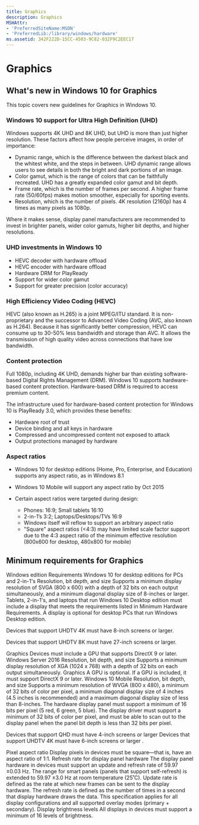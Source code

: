 ```yaml
---
title: Graphics
description: Graphics
MSHAttr:
- 'PreferredSiteName:MSDN'
- 'PreferredLib:/library/windows/hardware'
ms.assetid: 342F222D-15CC-4503-9C82-032F9C2EEC17
---
```


# Graphics


## What's new in Windows 10 for Graphics


This topic covers new guidelines for Graphics in Windows 10.

### Windows 10 support for Ultra High Definition (UHD)

Windows supports 4K UHD and 8K UHD, but UHD is more than just higher resolution. These factors affect how people perceive images, in order of importance:

-   Dynamic range, which is the difference between the darkest black and the whitest white, and the steps in between. UHD dynamic range allows users to see details in both the bright and dark portions of an image.
-   Color gamut, which is the range of colors that can be faithfully recreated. UHD has a greatly expanded color gamut and bit depth.
-   Frame rate, which is the number of frames per second. A higher frame rate (50/60fps) makes motion smoother, especially for sporting events.
-   Resolution, which is the number of pixels. 4K resolution (2160p) has 4 times as many pixels as 1080p.

Where it makes sense, display panel manufacturers are recommended to invest in brighter panels, wider color gamuts, higher bit depths, and higher resolutions.

### UHD investments in Windows 10

-   HEVC decoder with hardware offload
-   HEVC encoder with hardware offload
-   Hardware DRM for PlayReady
-   Support for wider color gamut
-   Support for greater precision (color accuracy)

### High Efficiency Video Coding (HEVC)

HEVC (also known as H.265) is a joint MPEG/ITU standard. It is non-proprietary and the successor to Advanced Video Coding (AVC, also known as H.264). Because it has significantly better compression, HEVC can consume up to 30-50% less bandwidth and storage than AVC. It allows the transmission of high quality video across connections that have low bandwidth.

### Content protection

Full 1080p, including 4K UHD, demands higher bar than existing software-based Digital Rights Management (DRM). Windows 10 supports hardware-based content protection. Hardware-based DRM is required to access premium content.

The infrastructure used for hardware-based content protection for Windows 10 is PlayReady 3.0, which provides these benefits:

-   Hardware root of trust
-   Device binding and all keys in hardware
-   Compressed and uncompressed content not exposed to attack
-   Output protections managed by hardware

### Aspect ratios

-   Windows 10 for desktop editions (Home, Pro, Enterprise, and Education) supports any aspect ratio, as in Windows 8.1
-   Windows 10 Mobile will support any aspect ratio by Oct 2015
-   Certain aspect ratios were targeted during design:

    -   Phones: 16:9; Small tablets 16:10
    -   2-in-1’s 3:2; Laptops/Desktops/TVs 16:9
    -   Windows itself will reflow to support an arbitrary aspect ratio
    -   "Square" aspect ratios (&lt;4:3) may have limited scale factor support due to the 4:3 aspect ratio of the minimum effective resolution (800x600 for desktop, 480x800 for mobile)

## Minimum requirements for Graphics


Windows edition
Requirements
Windows 10 for desktop editions for PCs and 2-in-1's
Resolution, bit depth, and size
Supports a minimum display resolution of SVGA (800 x 600) with a depth of 32 bits on each output simultaneously, and a minimum diagonal display size of 8-inches or larger. Tablets, 2-in-1's, and laptops that run Windows 10 Desktop edition must include a display that meets the requirements listed in Minimum Hardware Requirements. A display is optional for desktop PCs that run Windows Desktop edition.

Devices that support UHDTV 4K must have 8-inch screens or larger.

Devices that support UHDTV 8K must have 27-inch screens or larger.

Graphics
Devices must include a GPU that supports DirectX 9 or later.
Windows Server 2016
Resolution, bit depth, and size
Supports a minimum display resolution of XGA (1024 x 768) with a depth of 32 bits on each output simultaneously.
Graphics
A GPU is optional. If a GPU is included, it must support DirectX 9 or later.
Windows 10 Mobile
Resolution, bit depth, and size
Supports a minimum resolution of WVGA (800 x 480), a minimum of 32 bits of color per pixel, a minimum diagonal display size of 4 inches (4.5 inches is recommended) and a maximum diagonal display size of less than 8-inches. The hardware display panel must support a minimum of 16 bits per pixel (5 red, 6 green, 5 blue). The display driver must support a minimum of 32 bits of color per pixel, and must be able to scan out to the display panel when the panel bit depth is less than 32 bits per pixel.

Devices that support QHD must have 4-inch screens or larger Devices that support UHDTV 4K must have 6-inch screens or larger .

Pixel aspect ratio
Display pixels in devices must be square—that is, have an aspect ratio of 1:1.
Refresh rate for display panel hardware
The display panel hardware in devices must support an update and refresh rate of 59.97 ±0.03 Hz. The range for smart panels (panels that support self-refresh) is extended to 59.97 ±3.0 Hz at room temperature (25˚C). Update rate is defined as the rate at which new frames can be sent to the display hardware. The refresh rate is defined as the number of times in a second that display hardware draws the data. This specification applies for all display configurations and all supported overlay modes (primary + secondary).
Display brightness levels
All displays in devices must support a minimum of 16 levels of brightness.
 

 

 






